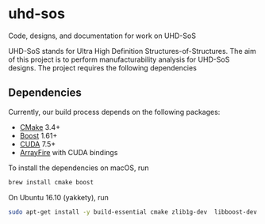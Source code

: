 # uhd-sos
Code, designs, and documentation for work on UHD-SoS  

UHD-SoS stands for Ultra High Definition Structures-of-Structures. The aim of this project is to perform manufacturability analysis for UHD-SoS designs. The project requires the following dependencies

## Dependencies

Currently, our build process depends on the following packages:
- [CMake](https://cmake.org/) 3.4+
- [Boost](http://www.boost.org/) 1.61+
- [CUDA](https://developer.nvidia.com/cuda-downloads) 7.5+
- [ArrayFire](https://github.com/arrayfire) with CUDA bindings

To install the dependencies on macOS, run
```sh
brew install cmake boost 
```

On Ubuntu 16.10 (yakkety), run
```sh
sudo apt-get install -y build-essential cmake zlib1g-dev  libboost-dev
```
